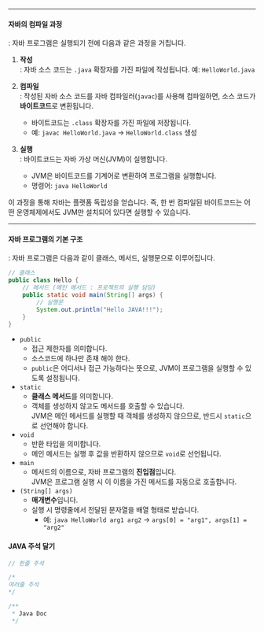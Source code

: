 
---
#### 자바의 컴파일 과정
: 자바 프로그램은 실행되기 전에 다음과 같은 과정을 거칩니다.

1. **작성**  
	: 자바 소스 코드는 `.java` 확장자를 가진 파일에 작성됩니다. 예: `HelloWorld.java`
    
2. **컴파일**  
    : 작성된 자바 소스 코드를 자바 컴파일러(`javac`)를 사용해 컴파일하면, 소스 코드가 **바이트코드**로 변환됩니다.
    - 바이트코드는 `.class` 확장자를 가진 파일에 저장됩니다.
    - 예: `javac HelloWorld.java` → `HelloWorld.class` 생성
3. **실행**  
    : 바이트코드는 자바 가상 머신(JVM)이 실행합니다.
    - JVM은 바이트코드를 기계어로 변환하여 프로그램을 실행합니다.
    - 명령어: `java HelloWorld`

이 과정을 통해 자바는 플랫폼 독립성을 얻습니다. 즉, 한 번 컴파일된 바이트코드는 어떤 운영체제에서도 JVM만 설치되어 있다면 실행할 수 있습니다.

---
#### 자바 프로그램의 기본 구조
: 자바 프로그램은 다음과 같이 클래스, 메서드, 실행문으로 이루어집니다.
```java
// 클래스
public class Hello {
	// 메서드 (메인 메서드 : 프로젝트의 실행 담당)
	public static void main(String[] args) {
		// 실행문 
		System.out.println("Hello JAVA!!!");
	}
}
```
- `public`
	- 접근 제한자를 의미합니다.
	- 소스코드에 하나만 존재 해야 한다.
	- `public`은 어디서나 접근 가능하다는 뜻으로, JVM이 프로그램을 실행할 수 있도록 설정됩니다.
- `static`
	- **클래스 메서드**를 의미합니다.
	- 객체를 생성하지 않고도 메서드를 호출할 수 있습니다.  
	    JVM은 메인 메서드를 실행할 때 객체를 생성하지 않으므로, 반드시 `static`으로 선언해야 합니다.
- `void`
	- 반환 타입을 의미합니다.
	- 메인 메서드는 실행 후 값을 반환하지 않으므로 `void`로 선언됩니다.
- `main`
	- 메서드의 이름으로, 자바 프로그램의 **진입점**입니다.  
	    JVM은 프로그램 실행 시 이 이름을 가진 메서드를 자동으로 호출합니다.
- `(String[] args)`
	- **매개변수**입니다.
	- 실행 시 명령줄에서 전달된 문자열을 배열 형태로 받습니다.
	    - 예: `java HelloWorld arg1 arg2` → `args[0] = "arg1", args[1] = "arg2"`
#### JAVA 주석 달기
```java
// 한줄 주석

/*
여러줄 주석
*/

/**
 * Java Doc
 */
```
